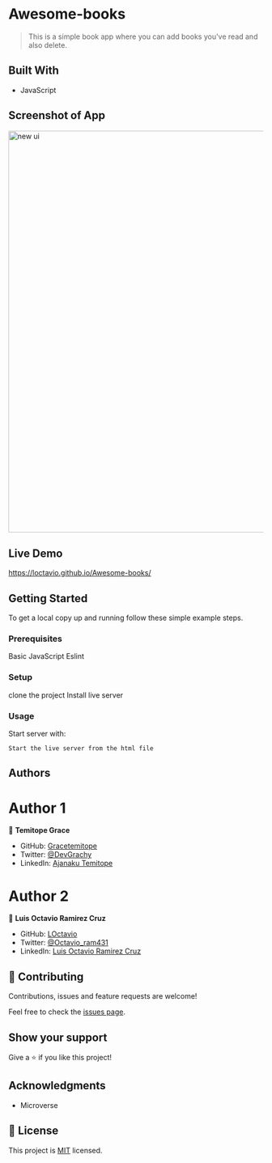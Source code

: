# Awesome-books


> This is a simple book app where you can add books you've read and also delete.  

## Built With

- JavaScript

## Screenshot of App
<img width="794" alt="new ui" src="https://user-images.githubusercontent.com/58818795/124880510-39e5bf80-df83-11eb-9753-4cb59fb8bffd.png">


## Live Demo

https://loctavio.github.io/Awesome-books/

## Getting Started

To get a local copy up and running follow these simple example steps.

### Prerequisites

Basic JavaScript
Eslint
### Setup

clone the project
Install live server

### Usage

Start server with:

```
Start the live server from the html file
```


## Authors

# Author 1

👤 **Temitope Grace**

- GitHub: [Gracetemitope](https://github.com/gracetemitope)
- Twitter: [@DevGrachy](https://twitter.com/devgrachy)
- LinkedIn: [Ajanaku Temitope](https://www.linkedin.com/in/ajanaku-temitope/)

# Author 2

👤 **Luis Octavio Ramirez Cruz**

- GitHub: [LOctavio](https://github.com/LOctavio)
- Twitter: [@Octavio_ram431](https://twitter.com/Octavio_ram431)
- LinkedIn: [Luis Octavio Ramirez Cruz](https://www.linkedin.com/in/luis-octavio-ramirez-cruz/)

## 🤝 Contributing

Contributions, issues and feature requests are welcome!

Feel free to check the [issues page](issues/).

## Show your support

Give a ⭐️ if you like this project!

## Acknowledgments

- Microverse


## 📝 License

This project is [MIT](LICENSE) licensed.

